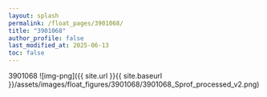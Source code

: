 ```yaml
---
layout: splash
permalink: /float_pages/3901068/
title: "3901068"
author_profile: false
last_modified_at: 2025-06-13
toc: false
---
```

 
3901068
![img-png]({{ site.url }}{{ site.baseurl }}/assets/images/float_figures/3901068/3901068_Sprof_processed_v2.png)